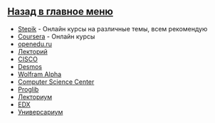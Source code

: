 
## [Назад в главное меню](https://github.com/ifanzilka/Mathematics_KPFU/blob/master/README.md)
* [Stepik](https://stepik.org/) - Онлайн курсы на различные темы, всем рекомендую
* [Coursera](https://www.coursera.org/) - Онлайн курсы
* [openedu.ru](https://openedu.ru/)
* [Лекторий](https://mipt.lectoriy.ru/)
* [CISCO](https://www.netacad.com/ru)
* [Desmos](https://www.desmos.com/?lang=ru)
* [Wolfram Alpha](https://www.wolframalpha.com/)
* [Computer Science Center](https://compscicenter.ru/online/)
* [Proglib](https://proglib.io/)
* [Лекториум](https://www.lektorium.tv/)
* [EDX](https://www.edx.org/)
* [Универсариум](https://universarium.org/)
